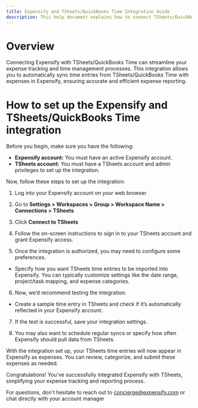 ```yaml
---
title: Expensify and TSheets/QuickBooks Time Integration Guide
description: This help document explains how to connect TSheets/QuickBooks Time to your Expensify workspace
---
```

# Overview

Connecting Expensify with TSheets/QuickBooks Time can streamline your expense tracking and time management processes. This integration allows you to automatically sync time entries from TSheets/QuickBooks Time with expenses in Expensify, ensuring accurate and efficient expense reporting. 

# How to set up the Expensify and TSheets/QuickBooks Time integration

Before you begin, make sure you have the following:

- **Expensify account:** You must have an active Expensify account.
- **TSheets account:** You must have a TSheets account and admin privileges to set up the integration.

Now, follow these steps to set up the integration:

1. Log into your Expensify account on your web browser

2. Go to **Settings > Workspaces > Group > Workspace Name > Connections > TSheets**

3. Click **Connect to TSheets**

4. Follow the on-screen instructions to sign in to your TSheets account and grant Expensify access.

5. Once the integration is authorized, you may need to configure some preferences.
- Specify how you want TSheets time entries to be imported into Expensify. You can typically customize settings like the date range, project/task mapping, and expense categories.

6. Now, we’d recommend testing the integration. 
- Create a sample time entry in TSheets and check if it’s automatically reflected in your Expensify account.

7. If the test is successful, save your integration settings.
   
8. You may also want to schedule regular syncs or specify how often Expensify should pull data from TSheets.

With the integration set up, your TSheets time entries will now appear in Expensify as expenses. You can review, categorize, and submit these expenses as needed.

Congratulations! You've successfully integrated Expensify with TSheets, simplifying your expense tracking and reporting process.

For questions, don't hesitate to reach out to concierge@expensify.com or chat directly with your account manager 

